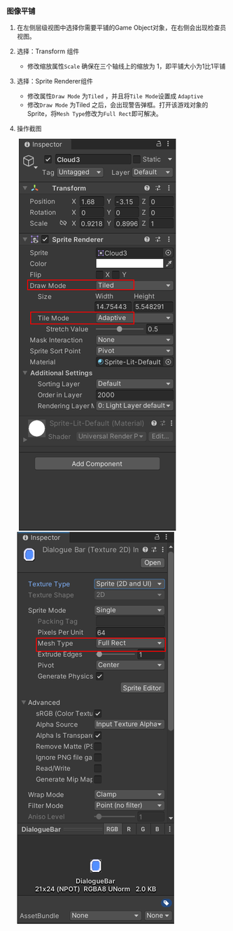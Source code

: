 ### 图像平铺

1. 在左侧层级视图中选择你需要平铺的Game Object对象，在右侧会出现检查员视图。

2. 选择：Transform 组件

   * 修改缩放属性`Scale` 确保在三个轴线上的缩放为 1，即平铺大小为1比1平铺

3. 选择：Sprite Renderer组件

   * 修改属性`Draw Mode` 为`Tiled` ，并且将`Tile Mode`设置成 `Adaptive`
   * 修改`Draw Mode` 为Tiled 之后，会出现警告弹框。打开该游戏对象的Sprite，将`Mesh Type`修改为`Full Rect`即可解决。

4. 操作截图

   ​	![](./images/gameobject-draw-mode-tiled.png)  ![](./images/sprite-mesh-type-full-rect.png)

   
